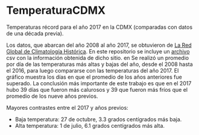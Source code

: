# TemperaturaCDMX
Temperaturas récord para el año 2017 en la CDMX (comparadas con datos de una década previa).

Los datos, que abarcan del año 2008 al año 2017, se obtuvieron de [La Red Global de Climatología Histórica](https://www.ncei.noaa.gov/products/land-based-station/global-historical-climatology-network-daily). En este repositorio se incluye un [archivo](https://github.com/dnvlz/TemperaturaCDMX/blob/main/2857621.csv) csv con la información obtenida de dicho sitio. en Se realizó un promedio por día de las temperaturas más altas y bajas del año, desde el 2008 hasta el 2016, para luego compararse con las temperaturas del año 2017. El gráfico muestra los días en que el promedio de los años anteriores fue superado. La conclusión más importante de este trabajo es que en el 2017 hubo 39 días que fueron más calurosos y 39 que fueron más fríos que el promedio de los nueve años previos.

Mayores contrastes entre el 2017 y años previos:
* Baja temperatura: 27 de octubre, 3.3 grados centígrados más baja.
* Alta temperatura: 1 de julio, 6.1 grados centígrados más alta.
